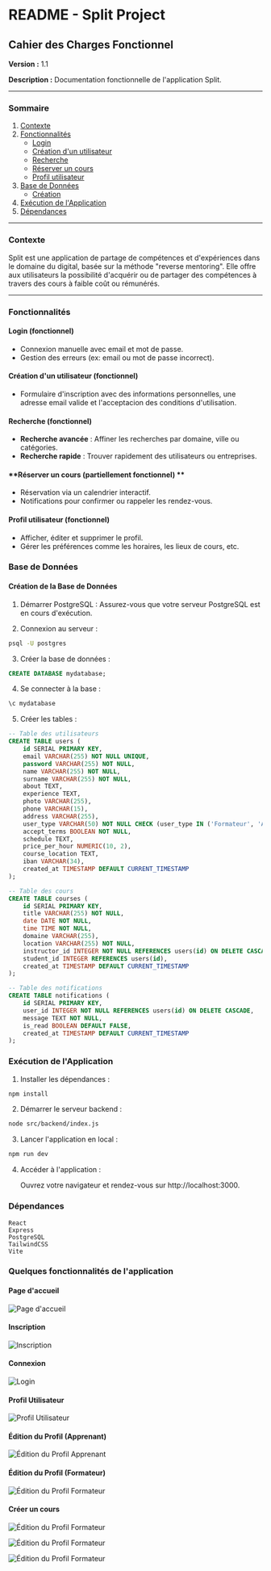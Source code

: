 # README - Split Project

## Cahier des Charges Fonctionnel

**Version :** 1.1

**Description :** Documentation fonctionnelle de l'application Split.

---

### **Sommaire**

1. [Contexte](#contexte)
2. [Fonctionnalités](#fonctionnalités)
   - [Login](#login)
   - [Création d'un utilisateur](#création-d'un-utilisateur)
   - [Recherche](#recherche)
   - [Réserver un cours](#réserver-un-cours)
   - [Profil utilisateur](#profil-utilisateur)
3. [Base de Données](#base-de-données)
   - [Création](#création-de-la-base-de-données)
4. [Exécution de l'Application](#exécution-de-lapplication)
5. [Dépendances](#dépendances)


---

### **Contexte**
Split est une application de partage de compétences et d'expériences dans le domaine du digital, basée sur la méthode "reverse mentoring". Elle offre aux utilisateurs la possibilité d'acquérir ou de partager des compétences à travers des cours à faible coût ou rémunérés.

---

### **Fonctionnalités**

#### **Login (fonctionnel)**
- Connexion manuelle avec email et mot de passe.
- Gestion des erreurs (ex: email ou mot de passe incorrect).

#### **Création d'un utilisateur (fonctionnel)**
- Formulaire d'inscription avec des informations personnelles, une adresse email valide et l'acceptacion des conditions d'utilisation.

#### **Recherche (fonctionnel)**
- **Recherche avancée** : Affiner les recherches par domaine, ville ou catégories.
- **Recherche rapide** : Trouver rapidement des utilisateurs ou entreprises.

#### **Réserver un cours (partiellement fonctionnel) ** 
- Réservation via un calendrier interactif.
- Notifications pour confirmer ou rappeler les rendez-vous.

#### **Profil utilisateur (fonctionnel)**
- Afficher, éditer et supprimer le profil.
- Gérer les préférences comme les horaires, les lieux de cours, etc.

### **Base de Données**

#### **Création de la Base de Données**

1. Démarrer PostgreSQL : Assurez-vous que votre serveur PostgreSQL est en cours d'exécution.

2. Connexion au serveur :

```bash
psql -U postgres
```

3. Créer la base de données :

```sql
CREATE DATABASE mydatabase;
```

4. Se connecter à la base :

```bash
\c mydatabase
```

5. Créer les tables :

```sql
-- Table des utilisateurs
CREATE TABLE users (
    id SERIAL PRIMARY KEY,
    email VARCHAR(255) NOT NULL UNIQUE,
    password VARCHAR(255) NOT NULL,
    name VARCHAR(255) NOT NULL,
    surname VARCHAR(255) NOT NULL,
    about TEXT,
    experience TEXT,
    photo VARCHAR(255),
    phone VARCHAR(15),
    address VARCHAR(255),
    user_type VARCHAR(50) NOT NULL CHECK (user_type IN ('Formateur', 'Apprenant')),
    accept_terms BOOLEAN NOT NULL,
    schedule TEXT,
    price_per_hour NUMERIC(10, 2),
    course_location TEXT,
    iban VARCHAR(34),
    created_at TIMESTAMP DEFAULT CURRENT_TIMESTAMP
);

-- Table des cours
CREATE TABLE courses (
    id SERIAL PRIMARY KEY,
    title VARCHAR(255) NOT NULL,
    date DATE NOT NULL,
    time TIME NOT NULL,
    domaine VARCHAR(255),
    location VARCHAR(255) NOT NULL,
    instructor_id INTEGER NOT NULL REFERENCES users(id) ON DELETE CASCADE,
    student_id INTEGER REFERENCES users(id),
    created_at TIMESTAMP DEFAULT CURRENT_TIMESTAMP
);

-- Table des notifications
CREATE TABLE notifications (
    id SERIAL PRIMARY KEY,
    user_id INTEGER NOT NULL REFERENCES users(id) ON DELETE CASCADE,
    message TEXT NOT NULL,
    is_read BOOLEAN DEFAULT FALSE,
    created_at TIMESTAMP DEFAULT CURRENT_TIMESTAMP
);
```

### **Exécution de l'Application**

1. Installer les dépendances :

```bash
npm install
```

2. Démarrer le serveur backend :

```bash
node src/backend/index.js
```

3. Lancer l'application en local :

```bash
npm run dev
```

4. Accéder à l'application :

    Ouvrez votre navigateur et rendez-vous sur http://localhost:3000.

### **Dépendances**

    React
    Express
    PostgreSQL
    TailwindCSS
    Vite

### **Quelques fonctionnalités de l'application**

#### **Page d'accueil**
![Page d'accueil](./images/Home.png)

#### **Inscription**
![Inscription](./images/Inscription.png)

#### **Connexion**
![Login](./images/Login.png)

#### **Profil Utilisateur**
![Profil Utilisateur](./images/ProfileFormateur.png)

#### **Édition du Profil (Apprenant)**
![Édition du Profil Apprenant](./images/EditProfilApprenant.png)

#### **Édition du Profil (Formateur)**
![Édition du Profil Formateur](./images/EditProfileFormateur.png)

#### **Créer un cours**
![Édition du Profil Formateur](./images/Calendar.png)

![Édition du Profil Formateur](./images/Hours.png)

![Édition du Profil Formateur](./images/CourseForme.png)

